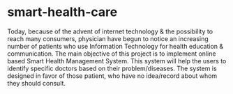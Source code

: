 # smart-health-care
Today, because of the advent of internet technology &amp; the possibility to reach many consumers, physician have begun to notice an increasing number of patients who use Information Technology for health education &amp; communication. The main objective of this project is to implement online based Smart Health Management System. This system will help the users to identify specific doctors based on their problem/diseases. The system is designed in favor of those patient, who have no idea/record about whom they should consult.
